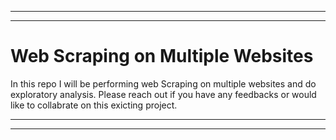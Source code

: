 ******************************************************************************************************************************
******************************************************************************************************************************
# Web Scraping on Multiple Websites 

In this repo I will be performing web Scraping on multiple websites and do exploratory analysis. Please reach out if you have any feedbacks or would like to collabrate on this exicting project.

******************************************************************************************************************************
******************************************************************************************************************************
